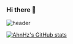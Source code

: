 ### Hi there 👋

![header](https://capsule-render.vercel.app/api?type=waving&color=b9cbcf&height=300&section=header&text=AhnHz's%20Github!&fontSize=70)

[![AhnHz's GitHub stats](https://github-readme-stats.vercel.app/api?username=AhnHz&theme=transparent)](https://github.com/anuraghazra/github-readme-stats)





<!--
**AhnHz/AhnHz** is a ✨ _special_ ✨ repository because its `README.md` (this file) appears on your GitHub profile.

Here are some ideas to get you started:

- 🔭 I’m currently working on ...
- 🌱 I’m currently learning ...
- 👯 I’m looking to collaborate on ...
- 🤔 I’m looking for help with ...
- 💬 Ask me about ...
- 📫 How to reach me: ...
- 😄 Pronouns: ...
- ⚡ Fun fact: ...
-->
